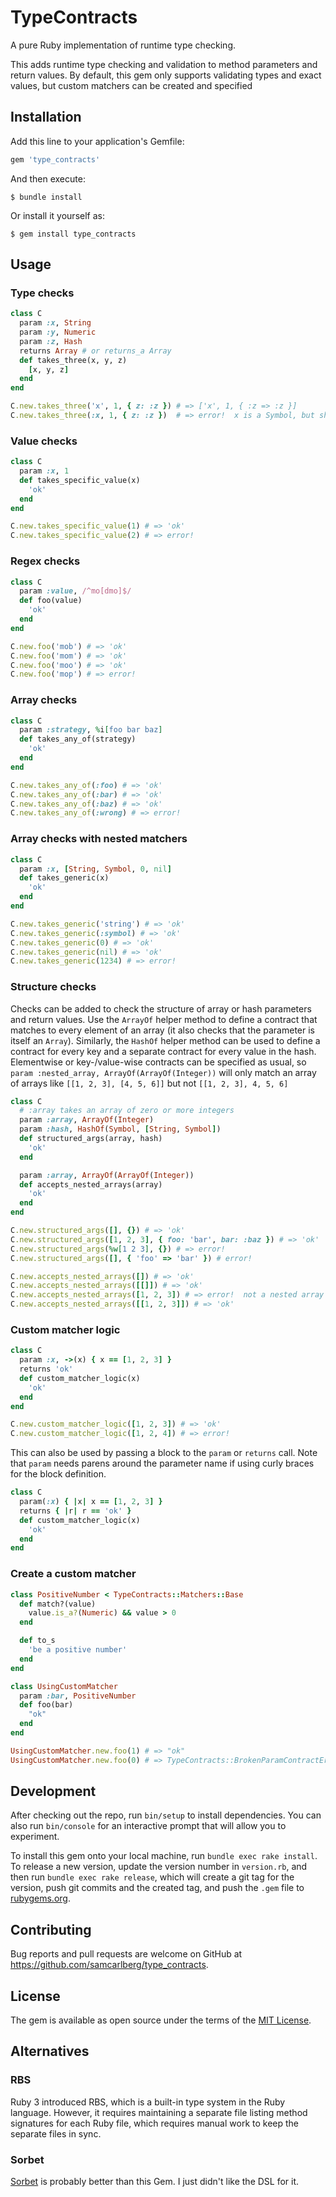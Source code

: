 # TypeContracts

A pure Ruby implementation of runtime type checking.

This adds runtime type checking and validation to method parameters and return values.  By default, this gem only supports validating types and exact values, but custom matchers can be created and specified

## Installation

Add this line to your application's Gemfile:

```ruby
gem 'type_contracts'
```

And then execute:

    $ bundle install

Or install it yourself as:

    $ gem install type_contracts

## Usage

### Type checks

```ruby
class C
  param :x, String
  param :y, Numeric
  param :z, Hash
  returns Array # or returns_a Array
  def takes_three(x, y, z)
    [x, y, z]
  end
end

C.new.takes_three('x', 1, { z: :z }) # => ['x', 1, { :z => :z }]
C.new.takes_three(:x, 1, { z: :z })  # => error!  x is a Symbol, but should be a String
```

### Value checks

```ruby
class C
  param :x, 1
  def takes_specific_value(x)
    'ok'
  end
end

C.new.takes_specific_value(1) # => 'ok'
C.new.takes_specific_value(2) # => error!
```

### Regex checks

```ruby
class C
  param :value, /^mo[dmo]$/
  def foo(value)
    'ok'
  end
end

C.new.foo('mob') # => 'ok'
C.new.foo('mom') # => 'ok'
C.new.foo('moo') # => 'ok'
C.new.foo('mop') # => error!
```

### Array checks

```ruby
class C
  param :strategy, %i[foo bar baz]
  def takes_any_of(strategy)
    'ok'
  end
end

C.new.takes_any_of(:foo) # => 'ok'
C.new.takes_any_of(:bar) # => 'ok'
C.new.takes_any_of(:baz) # => 'ok'
C.new.takes_any_of(:wrong) # => error!
```

### Array checks with nested matchers

```ruby
class C
  param :x, [String, Symbol, 0, nil]
  def takes_generic(x)
    'ok'
  end
end

C.new.takes_generic('string') # => 'ok'
C.new.takes_generic(:symbol) # => 'ok'
C.new.takes_generic(0) # => 'ok'
C.new.takes_generic(nil) # => 'ok'
C.new.takes_generic(1234) # => error!
```

### Structure checks

Checks can be added to check the structure of array or hash parameters and return values.  Use the `ArrayOf` helper method to define a contract that matches to every element of an array (it also checks that the parameter is itself an `Array`).  Similarly, the `HashOf` helper method can be used to define a contract for every key and a separate contract for every value in the hash.  Elementwise or key-/value-wise contracts can be specified as usual, so `param :nested_array, ArrayOf(ArrayOf(Integer))` will only match an array of arrays like `[[1, 2, 3], [4, 5, 6]]` but not `[[1, 2, 3], 4, 5, 6]`

```ruby
class C
  # :array takes an array of zero or more integers
  param :array, ArrayOf(Integer)
  param :hash, HashOf(Symbol, [String, Symbol])
  def structured_args(array, hash)
    'ok'
  end

  param :array, ArrayOf(ArrayOf(Integer))
  def accepts_nested_arrays(array)
    'ok'
  end
end

C.new.structured_args([], {}) # => 'ok'
C.new.structured_args([1, 2, 3], { foo: 'bar', bar: :baz }) # => 'ok'
C.new.structured_args(%w[1 2 3], {}) # => error!
C.new.structured_args([], { 'foo' => 'bar' }) # error!

C.new.accepts_nested_arrays([]) # => 'ok'
C.new.accepts_nested_arrays([[]]) # => 'ok'
C.new.accepts_nested_arrays([1, 2, 3]) # => error!  not a nested array
C.new.accepts_nested_arrays([[1, 2, 3]]) # => 'ok'
```

### Custom matcher logic

```ruby
class C
  param :x, ->(x) { x == [1, 2, 3] }
  returns 'ok'
  def custom_matcher_logic(x)
    'ok'
  end
end

C.new.custom_matcher_logic([1, 2, 3]) # => 'ok'
C.new.custom_matcher_logic([1, 2, 4]) # => error!
```

This can also be used by passing a block to the `param` or `returns` call.  Note that `param` needs parens around the parameter name if using curly braces for the block definition.

```ruby
class C
  param(:x) { |x| x == [1, 2, 3] }
  returns { |r| r == 'ok' }
  def custom_matcher_logic(x)
    'ok'
  end
end
```

### Create a custom matcher

```ruby
class PositiveNumber < TypeContracts::Matchers::Base
  def match?(value)
    value.is_a?(Numeric) && value > 0
  end

  def to_s
    'be a positive number'
  end
end

class UsingCustomMatcher
  param :bar, PositiveNumber
  def foo(bar)
    "ok"
  end
end

UsingCustomMatcher.new.foo(1) # => "ok"
UsingCustomMatcher.new.foo(0) # => TypeContracts::BrokenParamContractError: UsingCustomMatcher#foo.bar was 0, which does not match: be a positive number
```

## Development

After checking out the repo, run `bin/setup` to install dependencies. You can also run `bin/console` for an interactive prompt that will allow you to experiment.

To install this gem onto your local machine, run `bundle exec rake install`. To release a new version, update the version number in `version.rb`, and then run `bundle exec rake release`, which will create a git tag for the version, push git commits and the created tag, and push the `.gem` file to [rubygems.org](https://rubygems.org).

## Contributing

Bug reports and pull requests are welcome on GitHub at https://github.com/samcarlberg/type_contracts.

## License

The gem is available as open source under the terms of the [MIT License](https://opensource.org/licenses/MIT).

## Alternatives

### RBS

Ruby 3 introduced RBS, which is a built-in type system in the Ruby language.  However, it requires maintaining a separate file listing method signatures for each Ruby file, which requires manual work to keep the separate files in sync.

### Sorbet

[Sorbet](https://github.com/sorbet/sorbet) is probably better than this Gem.  I just didn't like the DSL for it.
